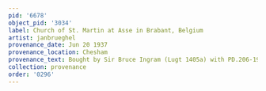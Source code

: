 ```yaml
---
pid: '6678'
object_pid: '3034'
label: Church of St. Martin at Asse in Brabant, Belgium
artist: janbrueghel
provenance_date: Jun 20 1937
provenance_location: Chesham
provenance_text: Bought by Sir Bruce Ingram (Lugt 1405a) with PD.206-1963
collection: provenance
order: '0296'
---
```

